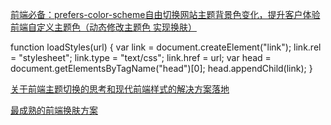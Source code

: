 [前端必备：prefers-color-scheme自由切换网站主题背景色变化，提升客户体验](https://www.bilibili.com/read/cv18661145/)
[前端自定义主题色（动态修改主题色 实现换肤）](http://blog.linfengya.cn/?post=51)


function loadStyles(url) {
       var link = document.createElement("link");
       link.rel = "stylesheet";
       link.type = "text/css";
       link.href = url;
       var head = document.getElementsByTagName("head")[0];
       head.appendChild(link);
}



[关于前端主题切换的思考和现代前端样式的解决方案落地](https://juejin.cn/post/7106702604024938503)


[最成熟的前端换肤方案](https://blog.csdn.net/weixin_43239880/article/details/126884397)